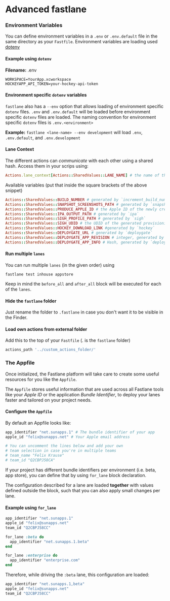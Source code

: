 # Advanced fastlane

### Environment Variables
You can define environment variables in a `.env` or `.env.default` file in the same directory as your `Fastfile`. Environment variables are loading used [dotenv](https://github.com/bkeepers/dotenv)

#### Example using `dotenv`
**Filename:** .env
```
WORKSPACE=YourApp.xcworkspace
HOCKEYAPP_API_TOKEN=your-hockey-api-token
```

#### Environment specific `dotenv` variables
`fastlane` also has a `--env` option that allows loading of environment specific `dotenv` files. `.env` and `.env.default` will be loaded before environment specific `dotenv` files are loaded. The naming convention for environment specific `dotenv` files is `.env.<environment>`

**Example:** `fastlane <lane-name> --env development` will load `.env`, `.env.default`, and `.env.development`


#### Lane Context
The different actions can *communicate* with each other using a shared hash.
Access them in your scrips using:
```ruby
Actions.lane_context[Actions::SharedValues::LANE_NAME] # the name of the current lane
```
Available variables (put that inside the square brackets of the above snippet)
```ruby
Actions::SharedValues::BUILD_NUMBER # generated by `increment_build_number`
Actions::SharedValues::SNAPSHOT_SCREENSHOTS_PATH # generated by `snapshot`
Actions::SharedValues::PRODUCE_APPLE_ID # the Apple ID of the newly created app
Actions::SharedValues::IPA_OUTPUT_PATH # generated by `ipa`
Actions::SharedValues::SIGH_PROFILE_PATH # generated by `sigh`
Actions::SharedValues::SIGH_UDID # the UDID of the generated provisioning profile
Actions::SharedValues::HOCKEY_DOWNLOAD_LINK #generated by `hockey`
Actions::SharedValues::DEPLOYGATE_URL # generated by `deploygate`
Actions::SharedValues::DEPLOYGATE_APP_REVISION # integer, generated by `deploygate`
Actions::SharedValues::DEPLOYGATE_APP_INFO # Hash, generated by `deploygate`
````

#### Run multiple ```lanes```
You can run multiple ```lanes``` (in the given order) using
```
fastlane test inhouse appstore
````
Keep in mind the ```before_all``` and ```after_all``` block will be executed for each of the ```lanes```.

#### Hide the `fastlane` folder
Just rename the folder to `.fastlane` in case you don't want it to be visible in the Finder.

#### Load own actions from external folder
Add this to the top of your `Fastfile` (*.* is the `fastlane` folder)
```ruby
actions_path '../custom_actions_folder/'
```

### The Appfile

Once initialized, the Fastlane platform will take care to create some useful resources for you like the `Appfile`.

The `Appfile` stores useful information that are used across all Fastlane tools like your *Apple ID* or the application *Bundle Identifier*, to deploy your lanes faster and tailored on your project needs. 

#### Configure the `Appfile`

By default an Appfile looks like:

```ruby
app_identifier "net.sunapps.1" # The bundle identifier of your app
apple_id "felix@sunapps.net" # Your Apple email address

# You can uncomment the lines below and add your own 
# team selection in case you're in multiple teams
# team_name "Felix Krause"
# team_id "Q2CBPJ58CA"
```

If your project has different bundle identifiers per environment (i.e. beta, app store), you can define that by using `for_lane` block declaration.

The configuration described for a lane are loaded __together__ with values defined outside the block, such that you can also apply small changes per lane. 

#### Example using `for_lane`

```ruby
app_identifier "net.sunapps.1"
apple_id "felix@sunapps.net"
team_id "Q2CBPJ58CC"

for_lane :beta do
  app_identifier "net.sunapps.1.beta"
end

for_lane :enterprise do
  app_identifier "enterprise.com"
end
```

Therefore, while driving the `:beta` lane, this configuration are loaded:

```ruby
app_identifier "net.sunapps.1,beta"
apple_id "felix@sunapps.net"
team_id "Q2CBPJ58CC"
```
